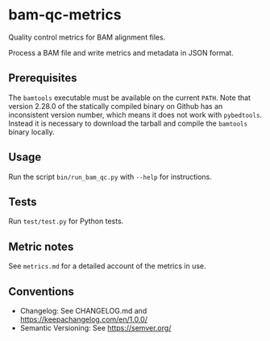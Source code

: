 
# bam-qc-metrics

Quality control metrics for BAM alignment files.

Process a BAM file and write metrics and metadata in JSON format.

## Prerequisites

The `bamtools` executable must be available on the current `PATH`. Note that version 2.28.0 of the statically compiled binary on Github has an inconsistent version number, which means it does not work with `pybedtools`. Instead it is necessary to download the tarball and compile the `bamtools` binary locally.

## Usage

Run the script `bin/run_bam_qc.py` with `--help` for instructions.

## Tests

Run `test/test.py` for Python tests.

## Metric notes

See `metrics.md` for a detailed account of the metrics in use.

## Conventions

- Changelog: See CHANGELOG.md and https://keepachangelog.com/en/1.0.0/
- Semantic Versioning: See https://semver.org/
